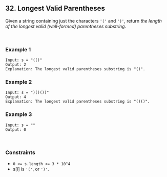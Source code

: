 ## 32. Longest Valid Parentheses

Given a string containing just the characters `'('` and `')'`, return *the length of the longest valid (well-formed) parentheses substring*.

<br>

### Example 1

```
Input: s = "(()"
Output: 2
Explanation: The longest valid parentheses substring is "()".
```

### Example 2

```
Input: s = ")()())"
Output: 4
Explanation: The longest valid parentheses substring is "()()".
```

### Example 3

```
Input: s = ""
Output: 0
```

<br>

### Constraints

* `0 <= s.length <= 3 * 10^4`
* s[i] is `'('`, or `')'`.
